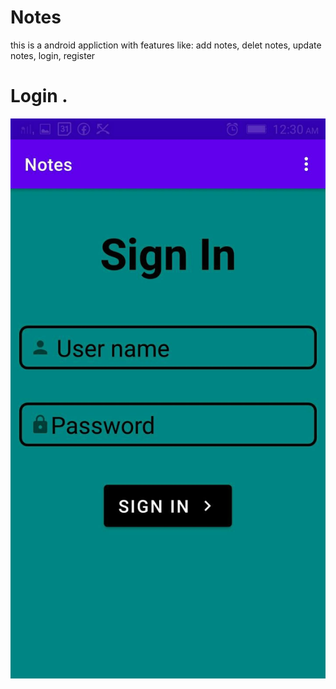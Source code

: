 # Notes
this is a android appliction with features like: add notes, delet notes, update notes, login, register

# Login .
<img src="imges/login.jpg">
